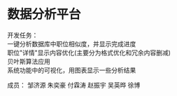 # 数据分析平台

开发任务：  
一键分析数据库中职位相似度，并显示完成进度  
职位"详情"显示内容优化(主要分为格式优化和冗余内容删减)  
贝叶斯算法应用  
系统功能中的可视化，用图表显示一些分析结果  

成员：
邹济源
朱奕豪
付霖涛
赵振宇
吴英晔
徐博


